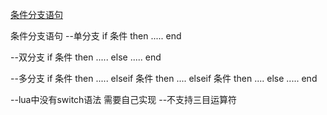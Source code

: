 [条件分支语句](file:///D:/Unity%20Lua/Lua%E8%AF%AD%E6%B3%95/Lua%E8%AF%AD%E6%B3%95/Lesson5_Condition.lua)

条件分支语句
--单分支
if 条件 then
	.....
end

--双分支
if 条件 then
	.....
else
	.....
end

--多分支
if 条件 then
	.....
elseif 条件 then
	....
elseif 条件 then
	....
else
	.....
end

--lua中没有switch语法  需要自己实现
--不支持三目运算符

